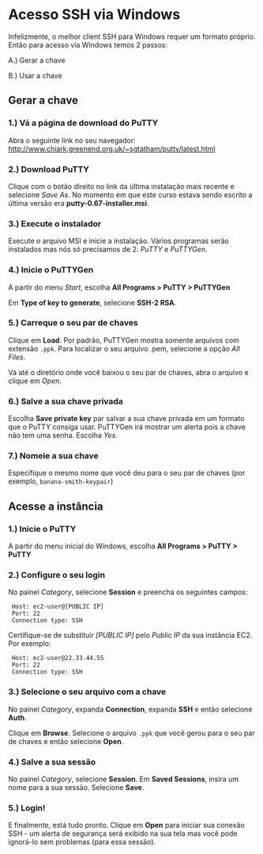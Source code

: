 # Acesso SSH via Windows

Infelizmente, o melhor client SSH para Windows requer um formato próprio. Então para acesso via Windows temos 2 passos:

A.) Gerar a chave

B.) Usar a chave

## Gerar a chave

### 1.) Vá a página de download do PuTTY

Abra o seguinte link no seu navegador: http://www.chiark.greenend.org.uk/~sgtatham/putty/latest.html

### 2.) Download PuTTY

Clique com o botão direito no link da última instalação mais recente e selecione *Save As*. No momento em que este curso estava sendo escrito a última versão era  **putty-0.67-installer.msi**.

### 3.) Execute o instalador

Execute o arquivo MSI e inicie a instalação. Vários programas serão instalados mas nós só precisamos de 2: *PuTTY* e *PuTTYGen*.

### 4.) Inicie o PuTTYGen

A partir do menu *Start*, escolha **All Programs > PuTTY > PuTTYGen**

Em **Type of key to generate**, selecione **SSH-2 RSA**.


### 5.) Carreque o seu par de chaves

Clique em **Load**. Por padrão, PuTTYGen mostra somente arquivos com extensão `.ppk`. Para localizar o seu arquivo .pem, selecione a opção *All Files*.


Vá até o diretório onde você baixou o seu par de chaves, abra o arquivo e clique em *Open*.

### 6.) Salve a sua chave privada

Escolha **Save private key** par salvar a sua chave privada em um formato que o PuTTY consiga usar. PuTTYGen irá mostrar um alerta pois a chave não tem uma senha. Escolha *Yes*.

### 7.) Nomeie a sua chave

Especifíque o mesmo nome que você deu para o seu par de chaves (por exemplo, `banana-smith-keypair`)


## Acesse a instância

### 1.) Inicie o PuTTY 

A partir do menu inicial do Windows, escolha **All Programs > PuTTY > PuTTY**

### 2.) Configure o seu login

No painel *Category*, selecione **Session** e preencha os seguintes campos:


```
 Host: ec2-user@[PUBLIC IP]
 Port: 22
 Connection type: SSH
```

Certifique-se de substituir *[PUBLIC IP]* pelo *Public IP* da sua instância EC2. Por exemplo:

```
 Host: ec2-user@22.33.44.55
 Port: 22
 Connection type: SSH
```


### 3.) Selecione o seu arquivo com a chave

No painel *Category*, expanda **Connection**, expanda **SSH** e então selecione **Auth**.

Clique em **Browse**. Selecione o arquivo `.ppk` que você gerou para o seu par de chaves e então selecione **Open**.  


### 4.) Salve a sua sessão

No painel *Category*, selecione **Session**. Em **Saved Sessions**, insira um nome para a sua sessão. Selecione **Save**.

### 5.) Login!

E finalmente, está tudo pronto. Clique em **Open** para iniciar sua conexão SSH - um alerta de segurança será exibido na sua tela mas você pode ignorá-lo sem problemas (para essa sessão).